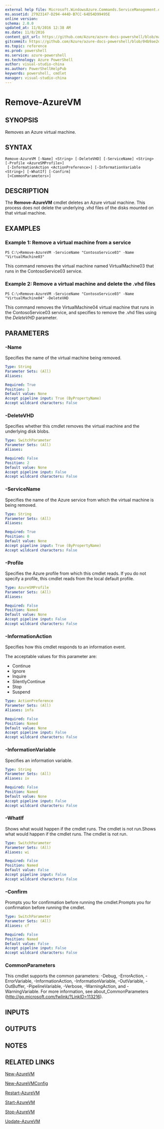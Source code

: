 ```yaml
---
external help file: Microsoft.WindowsAzure.Commands.ServiceManagement.dll-Help.xml
ms.assetid: 27923147-D294-444D-B7CC-64D54D99495E
online version: 
schema: 2.0.0
updated_at: 11/8/2016 12:38 AM
ms.date: 11/8/2016
content_git_url: https://github.com/Azure/azure-docs-powershell/blob/master/azureps-cmdlets-docs/ServiceManagement/Azure.Service/v3.1.0/Remove-AzureVM.md
gitcommit: https://github.com/Azure/azure-docs-powershell/blob/04b9ae2d1c44a3ada330f570237886794cede893/azureps-cmdlets-docs/ServiceManagement/Azure.Service/v3.1.0/Remove-AzureVM.md
ms.topic: reference
ms.prod: powershell
ms.service: azure-powershell
ms.technology: Azure PowerShell
author: visual-studio-china
ms.author: PowerShellHelpPub
keywords: powershell, cmdlet
manager: visual-studio-china
---
```


# Remove-AzureVM

## SYNOPSIS
Removes an Azure virtual machine.

## SYNTAX

```
Remove-AzureVM [-Name] <String> [-DeleteVHD] [-ServiceName] <String> [-Profile <AzureSMProfile>]
 [-InformationAction <ActionPreference>] [-InformationVariable <String>] [-WhatIf] [-Confirm]
 [<CommonParameters>]
```

## DESCRIPTION
The **Remove-AzureVM** cmdlet deletes an Azure virtual machine.
This process does not delete the underlying .vhd files of the disks mounted on that virtual machine.

## EXAMPLES

### Example 1: Remove a virtual machine from a service
```
PS C:\>Remove-AzureVM -ServiceName "ContosoService03" -Name "VirtualMachine03"
```

This command removes the virtual machine named VirtualMachine03 that runs in the ContosoService03 service.

### Example 2: Remove a virtual machine and delete the .vhd files
```
PS C:\>Remove-AzureVM -ServiceName "ContosoService03" -Name "VirtualMachine04" -DeleteVHD
```

This command removes the VirtualMachine04 virtual machine that runs in the ContosoService03 service, and specifies to remove the .vhd files using the *DeleteVHD* parameter.

## PARAMETERS

### -Name
Specifies the name of the virtual machine being removed.

```yaml
Type: String
Parameter Sets: (All)
Aliases: 

Required: True
Position: 1
Default value: None
Accept pipeline input: True (ByPropertyName)
Accept wildcard characters: False
```

### -DeleteVHD
Specifies whether this cmdlet removes the virtual machine and the underlying disk blobs.

```yaml
Type: SwitchParameter
Parameter Sets: (All)
Aliases: 

Required: False
Position: 2
Default value: None
Accept pipeline input: False
Accept wildcard characters: False
```

### -ServiceName
Specifies the name of the Azure service from which the virtual machine is being removed.

```yaml
Type: String
Parameter Sets: (All)
Aliases: 

Required: True
Position: 0
Default value: None
Accept pipeline input: True (ByPropertyName)
Accept wildcard characters: False
```

### -Profile
Specifies the Azure profile from which this cmdlet reads.
If you do not specify a profile, this cmdlet reads from the local default profile.

```yaml
Type: AzureSMProfile
Parameter Sets: (All)
Aliases: 

Required: False
Position: Named
Default value: None
Accept pipeline input: False
Accept wildcard characters: False
```

### -InformationAction
Specifies how this cmdlet responds to an information event.

The acceptable values for this parameter are:

- Continue
- Ignore
- Inquire
- SilentlyContinue
- Stop
- Suspend

```yaml
Type: ActionPreference
Parameter Sets: (All)
Aliases: infa

Required: False
Position: Named
Default value: None
Accept pipeline input: False
Accept wildcard characters: False
```

### -InformationVariable
Specifies an information variable.

```yaml
Type: String
Parameter Sets: (All)
Aliases: iv

Required: False
Position: Named
Default value: None
Accept pipeline input: False
Accept wildcard characters: False
```

### -WhatIf
Shows what would happen if the cmdlet runs.
The cmdlet is not run.Shows what would happen if the cmdlet runs.
The cmdlet is not run.

```yaml
Type: SwitchParameter
Parameter Sets: (All)
Aliases: wi

Required: False
Position: Named
Default value: False
Accept pipeline input: False
Accept wildcard characters: False
```

### -Confirm
Prompts you for confirmation before running the cmdlet.Prompts you for confirmation before running the cmdlet.

```yaml
Type: SwitchParameter
Parameter Sets: (All)
Aliases: cf

Required: False
Position: Named
Default value: False
Accept pipeline input: False
Accept wildcard characters: False
```

### CommonParameters
This cmdlet supports the common parameters: -Debug, -ErrorAction, -ErrorVariable, -InformationAction, -InformationVariable, -OutVariable, -OutBuffer, -PipelineVariable, -Verbose, -WarningAction, and -WarningVariable. For more information, see about_CommonParameters (http://go.microsoft.com/fwlink/?LinkID=113216).

## INPUTS

## OUTPUTS

## NOTES

## RELATED LINKS

[New-AzureVM](xref:ServiceManagement/Azure.Service/v3.1.0/New-AzureVM.md)

[New-AzureVMConfig](xref:ServiceManagement/Azure.Service/v3.1.0/New-AzureVMConfig.md)

[Restart-AzureVM](xref:ServiceManagement/Azure.Service/v3.1.0/Restart-AzureVM.md)

[Start-AzureVM](xref:ServiceManagement/Azure.Service/v3.1.0/Start-AzureVM.md)

[Stop-AzureVM](xref:ServiceManagement/Azure.Service/v3.1.0/Stop-AzureVM.md)

[Update-AzureVM](xref:ServiceManagement/Azure.Service/v3.1.0/Update-AzureVM.md)



